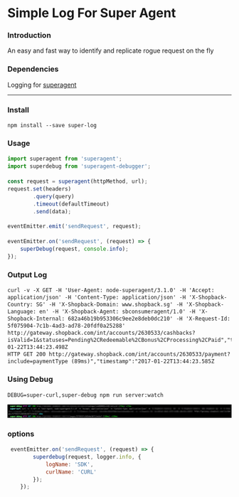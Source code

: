 # Simple Log For Super Agent 

### Introduction
An easy and fast way to identify and replicate rogue request on the fly 

### Dependencies
Logging for [superagent](https://github.com/visionmedia/superagent)

-----------
### Install

```cli
npm install --save super-log

```

### Usage

```js
import superagent from 'superagent';
import superdebug from 'superagent-debugger';

const request = superagent(httpMethod, url);
request.set(headers)
        .query(query)
        .timeout(defaultTimeout)
        .send(data);

eventEmitter.emit('sendRequest', request);

eventEmitter.on('sendRequest', (request) => {
    superDebug(request, console.info);
});

```

### Output Log
```log
curl -v -X GET -H 'User-Agent: node-superagent/3.1.0' -H 'Accept: application/json' -H 'Content-Type: application/json' -H 'X-Shopback-Country: SG' -H 'X-Shopback-Domain: www.shopback.sg' -H 'X-Shopback-Language: en' -H 'X-Shopback-Agent: sbconsumeragent/1.0' -H 'X-Shopback-Internal: 682a46b19b953306c9ee2e8deb0dc210' -H 'X-Request-Id: 5f075904-7c1b-4ad3-ad78-20fdf0a25288' http://gateway.shopback.com/int/accounts/2630533/cashbacks?isValid=1&statuses=Pending%2CRedeemable%2CBonus%2CProcessing%2CPaid","timestamp":"2017-01-22T13:44:23.498Z
HTTP GET 200 http://gateway.shopback.com/int/accounts/2630533/payment?include=paymentType (89ms)","timestamp":"2017-01-22T13:44:23.585Z
```

### Using Debug
 `DEBUG=super-curl,super-debug npm run server:watch`
 
![screeshot1](/sample-log.jpg)

### options

```js
 eventEmitter.on('sendRequest', (request) => {
        superdebug(request, logger.info, {
            logName: 'SDK',
            curlName: 'CURL'
        });
    });
```